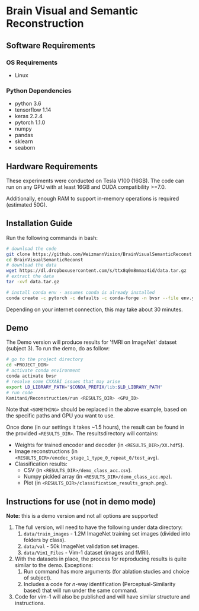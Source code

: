 # Brain Visual and Semantic Reconstruction

## Software Requirements
### OS Requirements
* Linux

### Python Dependencies
* python 3.6
* tensorflow 1.14
* keras 2.2.4
* pytorch 1.1.0
* numpy
* pandas
* sklearn
* seaborn

## Hardware Requirements
These experiments were conducted on Tesla V100 (16GB). The code can run on any GPU with at least 16GB and CUDA
compatibility >=7.0.

Additionally, enough RAM to support in-memory operations is required (estimated 50G).

## Installation Guide
Run the following commands in bash:
```bash
# download the code
git clone https://github.com/WeizmannVision/BrainVisualSemanticReconst
cd BrainVisualSemanticReconst
# download the data
wget https://dl.dropboxusercontent.com/s/ttx8q0m8mmaz4id/data.tar.gz
# extract the data
tar -xvf data.tar.gz

# install conda env - assumes conda is already installed
conda create -c pytorch -c defaults -c conda-forge -n bvsr --file env.yml
```
Depending on your internet connection, this may take about 30 minutes.

## Demo
The Demo version will produce results for 'fMRI on ImageNet' dataset (subject 3). To run the demo, do as follow:
```bash
# go to the project directory
cd <PROJECT_DIR>
# activate conda environment
conda activate bvsr
# resolve some CXXABI issues that may arise
export LD_LIBRARY_PATH="$CONDA_PREFIX/lib:$LD_LIBRARY_PATH"
# run code
Kamitani/Reconstruction/run <RESULTS_DIR> <GPU_ID>
```
Note that `<SOMETHING>` should be replaced in the above example, based on the specific paths and GPU you want to use.

Once done (in our settings it takes ~1.5 hours), the result can be found in the provided `<RESULTS_DIR>`.
The resultsdirectory will contains:
* Weights for trained encoder and decoder (in `<RESULTS_DIR>/XX.hdf5`).
* Image reconstructions (in `<RESULTS_DIR>/encdec_stage_1_type_0_repeat_0/test_avg`).
* Classification results:
    - CSV (in `<RESULTS_DIR>/demo_class_acc.csv`).
    - Numpy pickled array (in `<RESULTS_DIR>/demo_class_acc.npz`).
    - Plot (in `<RESULTS_DIR>/classification_results_graph.png`).

## Instructions for use (not in demo mode)
**Note:** this is a demo version and not all options are supported!

1. The full version, will need to have the following under data directory:
    1. `data/train_images` - 1.2M ImageNet training set images (divided into folders by class).
    2. `data/val` - 50k ImageNet validation set images.
    3. `data/Vim1_Files` - Vim-1 dataset (images and fMRI).
2. With the datasets in place, the process for reproducing results is quite similar to the demo. Exceptions:
    1. Run command has more arguments (for ablation studies and choice of subject).
    2. Includes a code for _n_-way identification (Perceptual-Similarity based) that will run under the same command.
3. Code for vim-1 will also be published and will have similar structure and instructions.
